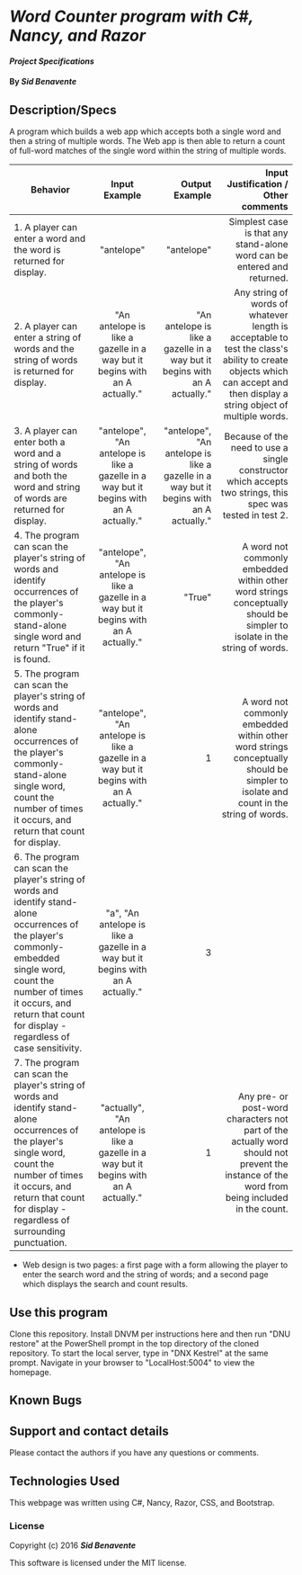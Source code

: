 # _Word Counter program with C#, Nancy, and Razor_

#### _Project Specifications_

#### By _**Sid Benavente**_

## Description/Specs

A program which builds a web app which accepts both a single word and then a string of multiple words. The Web app is then able to return a count of full-word matches of the single word within the string of multiple words.

| Behavior        | Input Example           | Output Example  | Input Justification / Other comments |
| ------------- |:-------------:| -----:| -----:|
| 1. A player can enter a word and the word is returned for display. | "antelope" | "antelope" | Simplest case is that any stand-alone word can be entered and returned. |
| 2. A player can enter a string of words and the string of words is returned for display. | "An antelope is like a gazelle in a way but it begins with an A actually." | "An antelope is like a gazelle in a way but it begins with an A actually."| Any string of words of whatever length is acceptable to test the class's ability to create objects which can accept and then display a string object of multiple words. |
| 3. A player can enter both a word and a string of words and both the word and string of words are returned for display. | "antelope", "An antelope is like a gazelle in a way but it begins with an A actually." | "antelope", "An antelope is like a gazelle in a way but it begins with an A actually."| Because of the need to use a single constructor which accepts two strings, this spec was tested in test 2. |
| 4. The program can scan the player's string of words and identify occurrences of the player's commonly-stand-alone single word and return "True" if it is found. | "antelope", "An antelope is like a gazelle in a way but it begins with an A actually." | "True" | A word not commonly embedded within other word strings conceptually should be simpler to isolate in the string of words. |
| 5. The program can scan the player's string of words and identify stand-alone occurrences of the player's commonly-stand-alone single word, count the number of times it occurs, and return that count for display. | "antelope", "An antelope is like a gazelle in a way but it begins with an A actually." | 1 | A word not commonly embedded within other word strings conceptually should be simpler to isolate and count in the string of words. |
| 6. The program can scan the player's string of words and identify stand-alone occurrences of the player's commonly-embedded single word, count the number of times it occurs, and return that count for display - regardless of case sensitivity. | "a", "An antelope is like a gazelle in a way but it begins with an A actually." | 3 |
| 7. The program can scan the player's string of words and identify stand-alone occurrences of the player's single word, count the number of times it occurs, and return that count for display - regardless of surrounding punctuation. | "actually", "An antelope is like a gazelle in a way but it begins with an A actually." | 1 | Any pre- or post-word characters not part of the actually word should not prevent the instance of the word from being included in the count. |

* Web design is two pages: a first page with a form allowing the player to enter the search word and the string of words; and a second page which displays the search and count results.

## Use this program
Clone this repository. Install DNVM per instructions here and then run "DNU restore" at the PowerShell prompt in the top directory of the cloned repository. To start the local server, type in "DNX Kestrel" at the same prompt. Navigate in your browser to "LocalHost:5004" to view the homepage.

## Known Bugs

## Support and contact details
Please contact the authors if you have any questions or comments.

## Technologies Used
This webpage was written using C#, Nancy, Razor, CSS, and Bootstrap.

### License
Copyright (c) 2016 _**Sid Benavente**_

This software is licensed under the MIT license.
